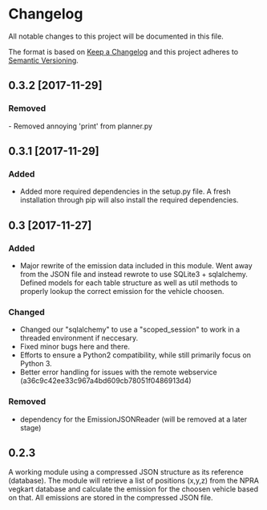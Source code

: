 # Changelog

All notable changes to this project will be documented in this file.

The format is based on [Keep a Changelog](http://keepachangelog.com/en/1.0.0/)
and this project adheres to [Semantic Versioning](http://semver.org/spec/v2.0.0.html).


## 0.3.2 [2017-11-29]
### Removed
- Removed annoying 'print' from planner.py

## 0.3.1 [2017-11-29]
### Added
- Added more required dependencies in the setup.py file. A fresh installation through pip will also install the required dependencies.

## 0.3 [2017-11-27]
### Added
- Major rewrite of the emission data included in this module. Went away from the JSON file and instead rewrote to use SQLite3 + sqlalchemy. Defined models for each table structure as well as util methods to properly lookup the correct emission for the vehicle choosen.

### Changed
- Changed our "sqlalchemy" to use a "scoped_session" to work in a threaded environment if neccesary.
- Fixed minor bugs here and there.
- Efforts to ensure a Python2 compatibility, while still primarily focus on Python 3.
- Better error handling for issues with the remote webservice (a36c9c42ee33c967a4bd609cb78051f0486913d4)

### Removed 
- dependency for the EmissionJSONReader (will be removed at a later stage)

## 0.2.3

A working module using a compressed JSON structure as its reference (database). The module will retrieve a list of positions (x,y,z) from the NPRA vegkart database and calculate the emission for the choosen vehicle based on that. All emissions are stored in the compressed JSON file.
